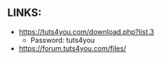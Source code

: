 ## LINKS:
* https://tuts4you.com/download.php?list.3
  * Password: tuts4you
* https://forum.tuts4you.com/files/

